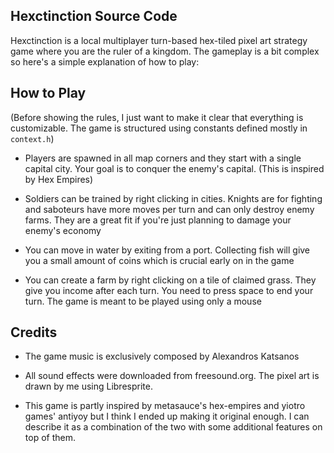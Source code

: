 ## Hexctinction Source Code

Hexctinction is a local multiplayer turn-based hex-tiled pixel art strategy game where you are the ruler of a kingdom. The gameplay is a bit complex so here's a simple explanation of how to play:

## How to Play

(Before showing the rules, I just want to make it clear that everything is customizable. The game is structured using constants defined mostly in `` context.h ``)

- Players are spawned in all map corners and they start with a single capital city. Your goal is to conquer the enemy's capital. (This is inspired by Hex Empires)

- Soldiers can be trained by right clicking in cities. Knights are for fighting and saboteurs have more moves per turn and can only destroy enemy farms. They are a great fit if you're just planning to damage your enemy's economy

- You can move in water by exiting from a port. Collecting fish will give you a small amount of coins which is crucial early on in the game

- You can create a farm by right clicking on a tile of claimed grass. They give you income after each turn. You need to press space to end your turn. The game is meant to be played using only a mouse

## Credits

- The game music is exclusively composed by Alexandros Katsanos
    
- All sound effects were downloaded from freesound.org. The pixel art is drawn by me using Libresprite.

- This game is partly inspired by metasauce's hex-empires and yiotro games' antiyoy but I think I ended up making it original enough. I can describe it as a combination of the two with some additional features on top of them.

